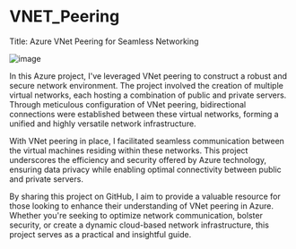 # VNET_Peering

Title: Azure VNet Peering for Seamless Networking

![image](https://github.com/21a91a6121/VNET_Peering/assets/98638809/97adbe68-2366-4cbd-b91c-37cbec81c2e4)

In this Azure project, I've leveraged VNet peering to construct a robust and secure network environment. The project involved the creation of multiple virtual networks, each hosting a combination of public and private servers. Through meticulous configuration of VNet peering, bidirectional connections were established between these virtual networks, forming a unified and highly versatile network infrastructure.

With VNet peering in place, I facilitated seamless communication between the virtual machines residing within these networks. This project underscores the efficiency and security offered by Azure technology, ensuring data privacy while enabling optimal connectivity between public and private servers.

By sharing this project on GitHub, I aim to provide a valuable resource for those looking to enhance their understanding of VNet peering in Azure. Whether you're seeking to optimize network communication, bolster security, or create a dynamic cloud-based network infrastructure, this project serves as a practical and insightful guide.
